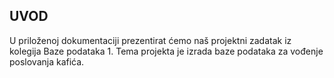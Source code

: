 ## UVOD

U priloženoj dokumentaciji prezentirat ćemo naš projektni zadatak iz kolegija Baze podataka 1. Tema projekta je izrada baze podataka za vođenje poslovanja kafića. 
